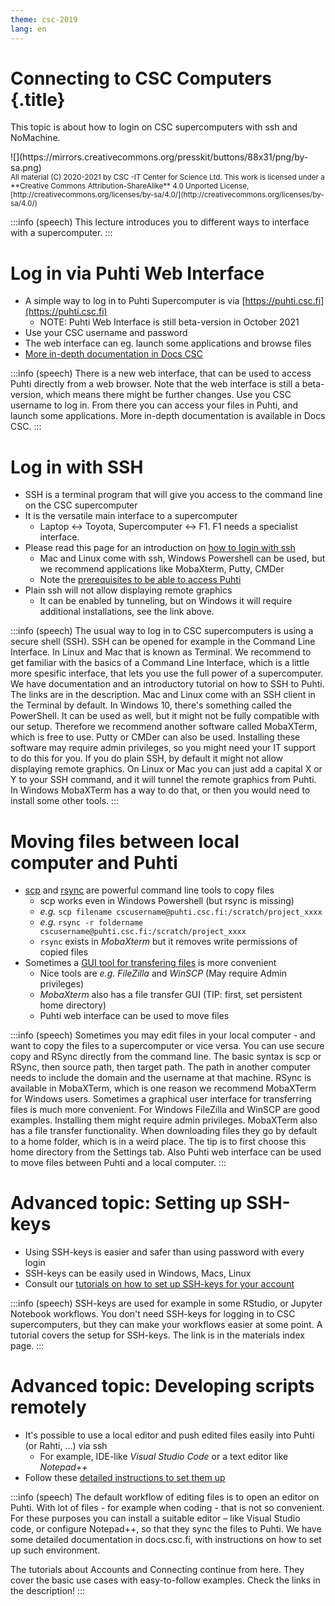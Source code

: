 ```yaml
---
theme: csc-2019
lang: en
---
```


# Connecting to CSC Computers {.title}

This topic is about how to login on CSC supercomputers with ssh and NoMachine.

<div class="column">
![](https://mirrors.creativecommons.org/presskit/buttons/88x31/png/by-sa.png)
</div>
<div class="column">
<small>
All material (C) 2020-2021 by CSC -IT Center for Science Ltd.
This work is licensed under a **Creative Commons Attribution-ShareAlike** 4.0
Unported License, [http://creativecommons.org/licenses/by-sa/4.0/](http://creativecommons.org/licenses/by-sa/4.0/)
</small>
</div>

:::info (speech)
This lecture introduces you to different ways to interface with a supercomputer.
:::

# Log in via Puhti Web Interface

- A simple way to log in to Puhti Supercomputer is via [https://puhti.csc.fi](https://puhti.csc.fi)
   - NOTE: Puhti Web Interface is still beta-version in October 2021
- Use your CSC username and password
- The web interface can eg. launch some applications and browse files
- [More in-depth documentation in Docs CSC](https://docs.csc.fi/computing/webinterface/)

:::info (speech)
There is a new web interface, that can be used to access Puhti directly from a web browser.
Note that the web interface is still a beta-version, which means there might be further changes.
Use you CSC username to log in.
From there you can access your files in Puhti, and launch some applications.
More in-depth documentation is available in Docs CSC.
:::

# Log in with SSH

- SSH is a terminal program that will give you access to the command line on the CSC supercomputer
- It is the versatile main interface to a supercomputer
   - Laptop <-> Toyota, Supercomputer <-> F1. F1 needs a specialist interface.
- Please read this page for an introduction on [how to login with ssh](https://docs.csc.fi/computing/connecting/)
   - Mac and Linux come with ssh, Windows Powershell can be used, but we recommend applications like MobaXterm, Putty, CMDer
   - Note the [prerequisites to be able to access Puhti](https://docs.csc.fi/support/faq/how-to-get-puhti-access/)
- Plain ssh will not allow displaying remote graphics
   - It can be enabled by tunneling, but on Windows it will require additional installations, see the link above. 

:::info (speech)
The usual way to log in to CSC supercomputers is using a secure shell (SSH). 
SSH can be opened for example in the Command Line Interface. 
In Linux and Mac that is known as Terminal.
We recommend to get familiar with the basics of a Command Line Interface, which is a little more spesific interface, that lets you use the full power of a supercomputer. 
We have documentation and an introductory tutorial on how to SSH to Puhti. 
The links are in the description.
Mac and Linux come with an SSH client in the Terminal by default. 
In Windows 10, there's something called the PowerShell. 
It can be used as well, but it might not be fully compatible with our setup. 
Therefore we recommend another software called MobaXTerm, which is free to use.
Putty or CMDer can also be used.
Installing these software may require admin privileges, so you might need your IT support to do this for you.
If you do plain SSH, by default it might not allow displaying remote graphics. 
On Linux or Mac you can just add a capital X or Y to your SSH command, and it will tunnel the remote graphics from Puhti. 
In Windows MobaXTerm has a way to do that, or then you would need to install some other tools. 
:::

# Moving files between local computer and Puhti

- [scp](https://docs.csc.fi/data/moving/scp/) and [rsync](https://docs.csc.fi/data/moving/rsync/) are powerful command line tools to copy files
   - scp works even in Windows Powershell (but rsync is missing)
   - _e.g._ `scp filename cscusername@puhti.csc.fi:/scratch/project_xxxx`
   - _e.g._ `rsync -r foldername cscusername@puhti.csc.fi:/scratch/project_xxxx`
   - `rsync` exists in _MobaXterm_ but it removes write permissions of copied files
- Sometimes a [GUI tool for transfering files](https://docs.csc.fi/data/moving/graphical_transfer/) is more convenient
   - Nice tools are _e.g._ _FileZilla_ and _WinSCP_ (May require Admin privileges)
   - _MobaXterm_ also has a file transfer GUI (TIP: first, set persistent home directory)
   - Puhti web interface can be used to move files

:::info (speech)
Sometimes you may edit files in your local computer - and want to copy the files to a supercomputer or vice versa.
You can use secure copy and RSync directly from the command line. 
The basic syntax is scp or RSync, then source path, then target path.
The path in another computer needs to include the domain and the username at that machine.
RSync is available in MobaXTerm, which is one reason we recommend MobaXTerm for Windows users. 
Sometimes a graphical user interface for transferring files is much more convenient.
For Windows FileZilla and WinSCP are good examples. 
Installing them might require admin privileges.
MobaXTerm also has a file transfer functionality. 
When downloading files they go by default to a home folder, which is in a weird place. 
The tip is to first choose this home directory from the Settings tab.
Also Puhti web interface can be used to move files between Puhti and a local computer.
:::

# Advanced topic: Setting up SSH-keys

- Using SSH-keys is easier and safer than using password with every login
- SSH-keys can be easily used in Windows, Macs, Linux
- Consult our [tutorials on how to set up SSH-keys for your account](https://docs.csc.fi/computing/connecting/#setting-up-ssh-keys)

:::info (speech)
SSH-keys are used for example in some RStudio, or Jupyter Notebook workflows.
You don't need SSH-keys for logging in to CSC supercomputers, but they can make your workflows easier at some point. 
A tutorial covers the setup for SSH-keys.
The link is in the materials index page.
:::

# Advanced topic: Developing scripts remotely

- It's possible to use a local editor and push edited files easily into Puhti (or Rahti, ...) via ssh
   - For example, IDE-like _Visual Studio Code_ or a text editor like _Notepad++_
- Follow these [detailed instructions to set them up](https://docs.csc.fi/support/tutorials/remote-dev/)

:::info (speech)
The default workflow of editing files is to open an editor on Puhti. 
With lot of files - for example when coding - that is not so convenient.
For these purposes you can install a suitable editor – like Visual Studio code, or configure Notepad++, so that they sync the files to Puhti. 
We have some detailed documentation in docs.csc.fi, with instructions on how to set up such environment.

The tutorials about Accounts and Connecting continue from here. 
They cover the basic use cases with easy-to-follow examples. 
Check the links in the description!
:::
